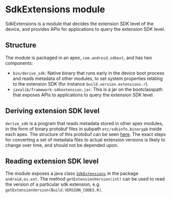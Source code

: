 # SdkExtensions module

SdkExtensions is a module that decides the extension SDK level of the device,
and provides APIs for applications to query the extension SDK level.

## Structure

The module is packaged in an apex, `com.android.sdkext`, and has two components:
- `bin/derive_sdk`: Native binary that runs early in the device boot process and
  reads metadata of other modules, to set system properties relating to the
  extension SDK (for instance `build.version.extensions.r`).
- `javalib/framework-sdkextension.jar`: This is a jar on the bootclasspath that
  exposes APIs to applications to query the extension SDK level.

## Deriving extension SDK level
`derive_sdk` is a program that reads metadata stored in other apex modules, in
the form of binary protobuf files in subpath `etc/sdkinfo.binarypb` inside each
apex. The structure of this protobuf can be seen [here][sdkinfo-proto]. The
exact steps for converting a set of metadata files to actual extension versions
is likely to change over time, and should not be depended upon.

## Reading extension SDK level
The module exposes a java class [`SdkExtensions`][sdkextensions-java] in the
package `android.os.ext`. The method `getExtensionVersion(int)` can be used to
read the version of a particular sdk extension, e.g.
`getExtensionVersion(Build.VERSION_CODES.R)`.

[sdkinfo-proto]: sdk.proto
[sdkextensions-java]: framework/java/android/os/ext/SdkExtensions.java
